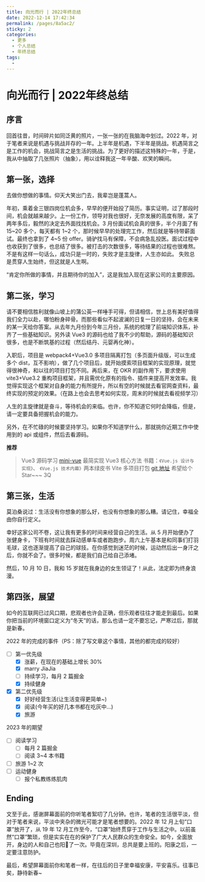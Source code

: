 ```yaml
---
title: 向光而行 | 2022年终总结
date: 2022-12-14 17:42:34
permalink: /pages/8a5ac2/
sticky: 2
categories:
  - 更多
  - 个人总结
  - 年终总结
tags:
  - 
---
```


# 向光而行 | 2022年终总结

## 序言

回首往昔，时间碎片如同泛黄的照片，一张一张的在我脑海中划过。2022 年，对于笔者来说是机遇与挑战并存的一年。上半年是机遇，下半年是挑战。机遇简言之是工作的机会，挑战简言之是生活的挑战。为了更好的描述这特殊的一年，于是，我从中抽取了几张照片（抽象），用以诠释我这一年辛酸、欢笑的瞬间。

<!-- more -->

## 第一张，选择

去做你想做的事情。仰天大笑出门去，我辈岂是蓬蒿人。

年初，乘着金三银四岗位机会多，早早的便开始投了简历。事实证明，过了那段时间，机会就越来越少。上一份工作，领导对我也很好，无奈发展的高度有限，呆了两年多后，毅然的决定去外面找找机会。3 月份面试机会真的很多，半个月面了有 15~20 多个，每天都有 1~2 个，那时候早早的处理完工作，然后就是等待带薪面试。最终也拿到了 4~5 份 offer。骑驴找马有保障，不会病急乱投医。面试过程中也收获到了很多，也总结了很多。被打击的次数很多，等待结果的过程也很难熬。不是有这样一句话么，成功只是一时的，失败才是主旋律，人生亦如此。 失败总是贯穿人生始终，但这就是人生啊。

“肯定你所做的事情，并且期待你的加入”，这是我加入现在这家公司的主要原因。

## 第二张，学习

请不要相信胜利就像山坡上的蒲公英一样唾手可得，但请相信，世上总有美好值得我们全力以赴，哪怕粉身碎骨。而那些看似不起波澜的日复一日的坚持，会在未来的某一天给你答案。从去年九月份到今年三月份，系统的梳理了前端知识体系，补齐了一些基础知识。另外读 Vue3 的源码也给了我不少的帮助，源码的基础知识很多，也是不断筑基的过程（然后结丹、元婴再化神）。

入职后，项目是 webpack4+Vue3.0 多项目隔离打包（多页面升级版，可以生成多个 dist，互不影响），做了几个项目后，就开始摸索项目框架的实现原理，就觉得很神奇，和以往的项目打包不同。再后来，在 OKR 的副作用下，要求使用 vite3+Vue3.2 重构项目框架，并且需优化原有的指令、插件来提高开发效率。我觉得实现这个框架对自身的能力有所提升，所以有空的时候就去看官网查资料，最终实现的预定的效果。（在路上也会去思考如何实现，周末的时候就去看视频学习）

人生的主旋律就是奋斗，等待机会的来临。也许，你不知道它何时会降临，但是，请一定要具备把握机会的能力。

另外，在不忙碌的时候要坚持学习。如果你不知道学什么，那就挑你近期工作中使用到的 api 或组件，然后去看源码。

**推荐**

> Vue3 源码学习 [mini-vue](https://github.com/cuixiaorui/mini-vue) 最简实现 Vue3 核心方法
> 书籍：`《Vue.js 设计与实现》`、 `《Vue.js 技术内幕》`两本绿皮书
> Vite 多项目打包 [git 地址]() 希望给个 Star~~~ 3Q

## 第三张，生活

莫泊桑说过：生活没有你想象的那么好，也没有你想象的那么糟。请记住，幸福全由你自行定义。

幸好这家公司不卷，这让我有更多的时间来经营自己的生活。从 5 月开始便办了张健身卡，下班有时间就去踩动感单车或者跑跑步。周六上午基本是和同事们打羽毛球，这也逐渐提高了自己的球技。在你感觉到迷茫的时候，运动然后出一身汗之后，你就不会了。很多时候，都是我们自己给自己添堵。

然后，10 月 10 日，我和 15 岁就在我身边的女生领证了！从此，法定即为终身浪漫。

## 第四张，展望

如今的互联网已过风口期，悲观者也许会正确，但乐观者往往才能走到最后。如果你把当前的环境窗口定义为“冬天”的话，那么也请一定不要忘记，严寒过后，那就是新春。

2022 年的完成的事件（PS：除了写文章这个事情，其他的都完成的较好）

- [ ] 第一优先级
  - [x] 涨薪，在现在的基础上增长 30%
  - [x] marry JiaJia
  - [ ] 持续学习，每月 2 篇掘金
  - [x] 持续健身
- [x] 第二优先级
  - [x] 好好经营生活(让生活变得更简单~)
  - [x] 阅读(今年买的好几本书都在吃灰中...)
  - [x] 旅游

2023 年的期望

- [ ] 阅读学习
  - [ ] 每月 2 篇掘金
  - [ ] 阅读 3~4 本书籍
- [ ] 旅游 1~2 次
- [ ] 运动健身
  - [ ] 报个私教练练肌肉

## Ending

文至于此，感谢屏幕面前的你听笔者絮叨了几分钟。也许，笔者的生活很平淡，但对于笔者来说，平淡中夹杂的微光可能才是笔者想要的。2022 年 12 月上旬“口罩”放开了，从 19 年 12 月工作至今，“口罩”始终贯穿于工作与生活之中。以前虽然“口罩”繁琐，但是实实在在的保护了广大人民群众的生命安全。如今，全面放开，身边的人和自己也阳🐑了一次。毕竟在深圳，总共是要上班的。阳康之后，一定要注意防护。

最后，希望屏幕面前你和笔者一样，在往后的日子里幸福安康，平安喜乐。往事已矣，静待新春~